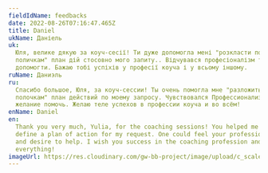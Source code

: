 ```yaml
---
fieldIdName: feedbacks
date: 2022-08-26T07:16:47.465Z
title: Daniel
ukName: Даніель
uk:
  Юля, велике дякую за коуч-сесії! Ти дуже допомогла мені "розкласти по
  поличкам" план дій стосовно мого запиту.. Відчувався професіоналізм та бажання
  допомогти. Бажаю тобі успіхів у професії коуча і у всьому іншому.
ruName: Даниэль
ru:
  Спасибо большое, Юля, за коуч-сессии! Ты очень помогла мне "разложить по
  полочкам" план действий по моему запросу. Чувствовался Профессионализм и
  желание помочь. Желаю теле успехов в профессии коуча и во всём!
enName: Daniel
en:
  Thank you very much, Yulia, for the coaching sessions! You helped me a lot to
  define a plan of action for my request. One could feel your professionalism
  and desire to help. I wish you success in the coaching profession and in
  everything!
imageUrl: https://res.cloudinary.com/gw-bb-project/image/upload/c_scale,f_auto,q_auto/v1661498763/Feedbacks/Daniel_n0cmvc.jpg
---
```

